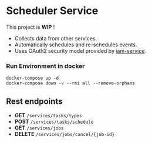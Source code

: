 # Scheduler Service

This project is __WIP__ !

* Collects data from other services.
* Automatically schedules and re-schedules events. 
* Uses OAuth2 security model provided by [iam-service](https://github.com/jveverka/iam-service).

### Run Environment in docker
```
docker-compose up -d
docker-compose down -v --rmi all --remove-orphans
```

## Rest endpoints
* __GET__ ``/services/tasks/types``
* __POST__ ``/services/tasks/schedule``
* __GET__ ``/services/jobs``  
* __DELETE__ ``/services/jobs/cancel/{job-id}``

